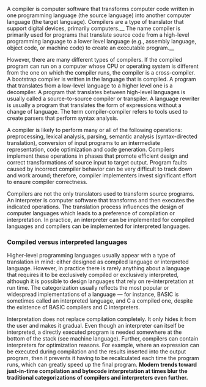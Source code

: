 A compiler is computer software that transforms computer code written in one programming language (the source language) into another computer language (the target language). Compilers are a type of translator that support digital devices, primarily computers.__ The name compiler is primarily used for programs that translate source code from a high-level programming language to a lower level language (e.g., assembly language, object code, or machine code) to create an executable program.__

However, there are many different types of compilers. If the compiled program can run on a computer whose CPU or operating system is different from the one on which the compiler runs, the compiler is a cross-compiler. A bootstrap compiler is written in the language that is compiled. A program that translates from a low-level language to a higher level one is a decompiler. A program that translates between high-level languages is usually called a source-to-source compiler or transpiler. A language rewriter is usually a program that translates the form of expressions without a change of language. The term compiler-compiler refers to tools used to create parsers that perform syntax analysis.

A compiler is likely to perform many or all of the following operations: preprocessing, lexical analysis, parsing, semantic analysis (syntax-directed translation), conversion of input programs to an intermediate representation, code optimization and code generation. Compilers implement these operations in phases that promote efficient design and correct transformations of source input to target output. Program faults caused by incorrect compiler behavior can be very difficult to track down and work around; therefore, compiler implementers invest significant effort to ensure compiler correctness.

Compilers are not the only translators used to transform source programs. An interpreter is computer software that transforms and then executes the indicated operations. The translation process influences the design of computer languages which leads to a preference of compilation or interpretation. In practice, an interpreter can be implemented for compiled languages and compilers can be implemented for interpreted languages.

### Compiled versus interpreted languages

Higher-level programming languages usually appear with a type of translation in mind: either designed as compiled language or interpreted language. However, in practice there is rarely anything about a language that requires it to be exclusively compiled or exclusively interpreted, although it is possible to design languages that rely on re-interpretation at run time. The categorization usually reflects the most popular or widespread implementations of a language — for instance, BASIC is sometimes called an interpreted language, and C a compiled one, despite the existence of BASIC compilers and C interpreters.

Interpretation does not replace compilation completely. It only hides it from the user and makes it gradual. Even though an interpreter can itself be interpreted, a directly executed program is needed somewhere at the bottom of the stack (see machine language).
Further, compilers can contain interpreters for optimization reasons. For example, where an expression can be executed during compilation and the results inserted into the output program, then it prevents it having to be recalculated each time the program runs, which can greatly speed up the final program. __Modern trends toward just-in-time compilation and bytecode interpretation at times blur the traditional categorizations of compilers and interpreters even further.__




